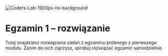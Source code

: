 ![Coders-Lab-1920px-no-background](https://user-images.githubusercontent.com/30623667/104709394-2cabee80-571f-11eb-9518-ea6a794e558e.png)


# Egzamin 1 &ndash; rozwiązanie

Tutaj znajdziesz rozwiązania zadań z egzaminu próbnego z pierwszego modułu.
Zanim do nich zajrzysz, spróbuj rozwiązać egzamin samodzielnie. 